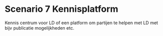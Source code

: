 # Scenario 7 Kennisplatform

Kennis centrum voor LD of een platform om partijen te helpen met LD met bijv publicatie mogelijkheden etc.